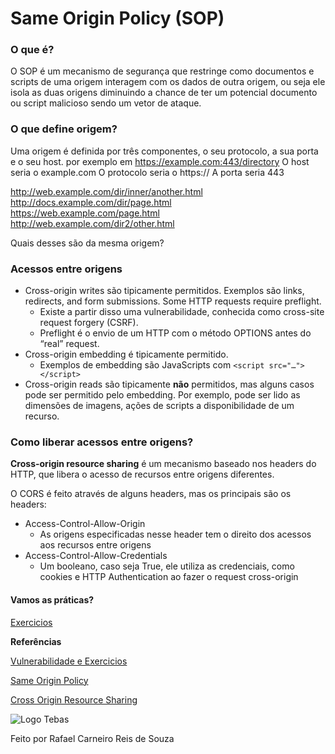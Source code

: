 # Same Origin Policy (SOP)

### O que é?
O SOP é um mecanismo de segurança que restringe como documentos e scripts de uma origem interagem com os dados de outra origem, ou seja ele isola as duas origens diminuindo a chance de ter um potencial documento ou script malicioso sendo um vetor de ataque.

### O que define origem?
Uma origem é definida por três componentes, o seu protocolo, a sua porta e o seu host.
por exemplo em https://example.com:443/directory
O host seria o example.com
O protocolo seria o https://
A porta seria 443

http://web.example.com/dir/inner/another.html  
http://docs.example.com/dir/page.html  
https://web.example.com/page.html  
http://web.example.com/dir2/other.html  

Quais desses são da mesma origem?

### Acessos entre origens
* Cross-origin writes são tipicamente permitidos. Exemplos são links, redirects, and form submissions. Some HTTP requests require preflight.
    * Existe a partir disso uma vulnerabilidade, conhecida como cross-site request forgery (CSRF).
    * Preflight é o envio de um HTTP com o método OPTIONS antes do “real” request.
* Cross-origin embedding é tipicamente permitido.
    * Exemplos de embedding são JavaScripts com ```<script src="…"></script>```
* Cross-origin reads são tipicamente **não** permitidos, mas alguns casos pode ser permitido pelo embedding. Por exemplo, pode ser lido as dimensões de imagens, ações de scripts a disponibilidade de um recurso.

### Como liberar acessos entre origens?
**Cross-origin resource sharing** é um mecanismo baseado nos headers do HTTP, que libera o acesso de recursos entre origens diferentes.

O CORS	 é feito através de alguns headers, mas os principais são os headers:	
* Access-Control-Allow-Origin
	* As origens especificadas nesse header tem o direito dos acessos aos recursos entre origens
* Access-Control-Allow-Credentials
	* Um booleano, caso seja True, ele utiliza as credenciais, como cookies e HTTP Authentication ao fazer o request cross-origin

#### Vamos as práticas?
[Exercicios](https://portswigger.net/web-security/cors)


**Referências**

[Vulnerabilidade e Exercicios](https://portswigger.net/web-security/cors)

[Same Origin Policy](https://developer.mozilla.org/pt-PT/docs/Web/Security/Same-origin_policy)

[Cross Origin Resource Sharing](https://developer.mozilla.org/en-US/docs/Web/HTTP/CORS)

![Logo Tebas](https://github.com/rcrs4/Tebas/blob/novas-aulas/LogoIcon.png)

Feito por Rafael Carneiro Reis de Souza
